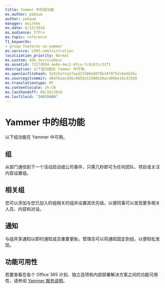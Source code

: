 ```yaml
---
title: Yammer 中的组功能
ms.author: pebaum
author: pebaum
manager: mnirkhe
ms.date: 6/13/2018
ms.audience: ITPro
ms.topic: reference
f1_keywords:
- group-features-in-yammer
ms.service: o365-administration
localization_priority: Normal
ms.custom: Adm_ServiceDesc
ms.assetid: 7317d894-ae8e-4ec2-bfca-7c9cb7cc32f1
description: 以下组功能在 Yammer 中可用。
ms.openlocfilehash: 52415e7ce37aad1fd88e8078b34f0752c6e6b35c
ms.sourcegitcommit: d6dfbaacd56c0855e12500b38acd06be16cd1560
ms.translationtype: MT
ms.contentlocale: zh-CN
ms.lasthandoff: 09/19/2018
ms.locfileid: "24035090"
---
```

# <a name="group-features-in-yammer"></a>Yammer 中的组功能

以下组功能在 Yammer 中可用。
  
## <a name="groups"></a>组
<a name="bkmk_Groups"> </a>

从部门通信到下一个活动启动或公司事件，只需几秒即可为任何团队、项目或关注内容设置组。
  
## <a name="related-groups"></a>相关组
<a name="bkmk_RelatedGroups"> </a>

您可以添加与您已加入的组相关的组并设置其优先级，以便同事可以发现更多相关人员、内容和对话。
  
## <a name="announcements"></a>通知
<a name="bkmk_Announcements"> </a>

与组共享通知以即时通知成员重要更新。管理员可以将通知固定到组，以便轻松发现。
  
## <a name="feature-availability"></a>功能可用性
<a name="bkmk_Announcements"> </a>

若要查看在各个 Office 365 计划、独立选项和内部部署解决方案之间的功能可用性，请参阅 [Yammer 服务说明](yammer-service-description.md)。
  

